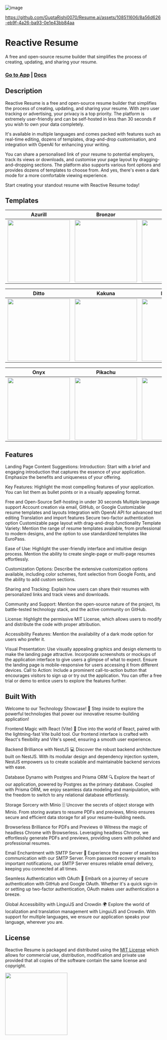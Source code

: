 ![image](https://github.com/GuptaRishi0070/Resume_AI/assets/108511606/88fa5e8c-d489-4d46-b0cf-8d6b47f79ac6)


https://github.com/GuptaRishi0070/Resume.ai/assets/108511606/8a56d626-eb9f-4a26-ba93-0e1e43bb84aa




# Reactive Resume

A free and open-source resume builder that simplifies the process of creating, updating, and sharing your resume.

### [Go to App](https://rxresu.me/) | [Docs](https://docs.rxresu.me/)

## Description

Reactive Resume is a free and open-source resume builder that simplifies the process of creating, updating, and sharing your resume. With zero user tracking or advertising, your privacy is a top priority. The platform is extremely user-friendly and can be self-hosted in less than 30 seconds if you wish to own your data completely.

It's available in multiple languages and comes packed with features such as real-time editing, dozens of templates, drag-and-drop customisation, and integration with OpenAI for enhancing your writing.

You can share a personalised link of your resume to potential employers, track its views or downloads, and customise your page layout by dragging-and-dropping sections. The platform also supports various font options and provides dozens of templates to choose from. And yes, there's even a dark mode for a more comfortable viewing experience.

Start creating your standout resume with Reactive Resume today!

## Templates

| Azurill                                                      | Bronzor                                                     | Chikorita                                                   |
| ------------------------------------------------------------ | ----------------------------------------------------------- | ----------------------------------------------------------- |
| <img src="https://i.imgur.com/jKgo04C.jpeg" width="200px" /> | <img src="https://i.imgur.com/DFNQZP2.jpg" width="200px" /> | <img src="https://i.imgur.com/Dwv8Y7f.jpg" width="200px" /> |

| Ditto                                                       | Kakuna                                                      | Nosepass                                                    |
| ----------------------------------------------------------- | ----------------------------------------------------------- | ----------------------------------------------------------- |
| <img src="https://i.imgur.com/6c5lASL.jpg" width="200px" /> | <img src="https://i.imgur.com/268ML3t.jpg" width="200px" /> | <img src="https://i.imgur.com/npRLsPS.jpg" width="200px" /> |

| Onyx                                                        | Pikachu                                                     | Rhyhorn                                                     |
| ----------------------------------------------------------- | ----------------------------------------------------------- | ----------------------------------------------------------- |
| <img src="https://i.imgur.com/cxplXOW.jpg" width="200px" /> | <img src="https://i.imgur.com/Y9f7qsh.jpg" width="200px" /> | <img src="https://i.imgur.com/h4kQxy2.jpg" width="200px" /> |

## Features

Landing Page Content Suggestions:
Introduction: Start with a brief and engaging introduction that captures the essence of your application. Emphasize the benefits and uniqueness of your offering.

Key Features: Highlight the most compelling features of your application. You can list them as bullet points or in a visually appealing format.

Free and Open-Source
Self-hosting in under 30 seconds
Multiple language support
Account creation via email, GitHub, or Google
Customizable resume templates and layouts
Integration with OpenAI API for advanced text editing
Translation and import features
Secure two-factor authentication option
Customizable page layout with drag-and-drop functionality
Template Variety: Mention the range of resume templates available, from professional to modern designs, and the option to use standardized templates like EuroPass.

Ease of Use: Highlight the user-friendly interface and intuitive design process. Mention the ability to create single-page or multi-page resumes effortlessly.

Customization Options: Describe the extensive customization options available, including color schemes, font selection from Google Fonts, and the ability to add custom sections.

Sharing and Tracking: Explain how users can share their resumes with personalized links and track views and downloads.

Community and Support: Mention the open-source nature of the project, its battle-tested technology stack, and the active community on GitHub.

License: Highlight the permissive MIT License, which allows users to modify and distribute the code with proper attribution.

Accessibility Features: Mention the availability of a dark mode option for users who prefer it.

Visual Presentation:
Use visually appealing graphics and design elements to make the landing page attractive.
Incorporate screenshots or mockups of the application interface to give users a glimpse of what to expect.
Ensure the landing page is mobile-responsive for users accessing it from different devices.
Call to Action:
Include a prominent call-to-action button that encourages visitors to sign up or try out the application.
You can offer a free trial or demo to entice users to explore the features further.

## Built With

Welcome to our Technology Showcase!
🚀 Step inside to explore the powerful technologies that power our innovative resume-building application!

Frontend Magic with React (Vite)
🎨 Dive into the world of React, paired with the lightning-fast Vite build tool. Our frontend interface is crafted with React's flexibility and Vite's speed, ensuring a smooth user experience.

Backend Brilliance with NestJS
💻 Discover the robust backend architecture built on NestJS. With its modular design and dependency injection system, NestJS empowers us to create scalable and maintainable backend services with ease.

Database Dynamo with Postgres and Prisma ORM
🔍 Explore the heart of our application, powered by Postgres as the primary database. Coupled with Prisma ORM, we enjoy seamless data modeling and manipulation, with the freedom to switch to any relational database effortlessly.

Storage Sorcery with Minio
🗄️ Uncover the secrets of object storage with Minio. From storing avatars to resume PDFs and previews, Minio ensures secure and efficient data storage for all your resume-building needs.

Browserless Brilliance for PDFs and Previews
🌐 Witness the magic of headless Chrome with Browserless. Leveraging headless Chrome, we effortlessly generate PDFs and previews, providing users with polished and professional resumes.

Email Enchantment with SMTP Server
📧 Experience the power of seamless communication with our SMTP Server. From password recovery emails to important notifications, our SMTP Server ensures reliable email delivery, keeping you connected at all times.

Seamless Authentication with OAuth
🔐 Embark on a journey of secure authentication with GitHub and Google OAuth. Whether it's a quick sign-in or setting up two-factor authentication, OAuth makes user authentication a breeze.

Global Accessibility with LinguiJS and Crowdin
🌍 Explore the world of localization and translation management with LinguiJS and Crowdin. With support for multiple languages, we ensure our application speaks your language, wherever you are.




## License

Reactive Resume is packaged and distributed using the [MIT License](/LICENSE.md) which allows for commercial use, distribution, modification and private use provided that all copies of the software contain the same license and copyright.


<p>
  <a href="https://www.digitalocean.com/?utm_medium=opensource&utm_source=Reactive-Resume">
    <img src="https://opensource.nyc3.cdn.digitaloceanspaces.com/attribution/assets/PoweredByDO/DO_Powered_by_Badge_blue.svg" width="200px">
  </a>
</p>

